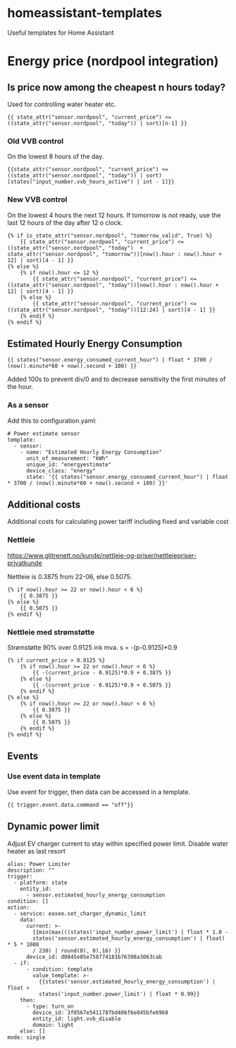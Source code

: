 # homeassistant-templates
Useful templates for Home Assistant

# Energy price (nordpool integration)

## Is price now among the cheapest n hours today?

Used for controlling water heater etc.

````
{{ state_attr("sensor.nordpool", "current_price") <= ((state_attr("sensor.nordpool", "today")) | sort)[n-1] }}
````

### Old VVB control
On the lowest 8 hours of the day.

````
{{state_attr("sensor.nordpool", "current_price") <= ((state_attr("sensor.nordpool", "today")) | sort)[states("input_number.vvb_hours_active") | int - 1]}}
````

### New VVB control
On the lowest 4 hours the next 12 hours.
If tomorrow is not ready, use the last 12 hours of the day after 12 o clock.

````
{% if is_state_attr("sensor.nordpool", "tomorrow_valid", True) %}
    {{ state_attr("sensor.nordpool", "current_price") <= ((state_attr("sensor.nordpool", "today")  + state_attr("sensor.nordpool", "tomorrow"))[now().hour : now().hour + 12] | sort)[4 - 1] }}
{% else %}
    {% if now().hour <= 12 %}
        {{ state_attr("sensor.nordpool", "current_price") <= ((state_attr("sensor.nordpool", "today"))[now().hour : now().hour + 12] | sort)[4 - 1] }}
    {% else %}
        {{ state_attr("sensor.nordpool", "current_price") <= ((state_attr("sensor.nordpool", "today"))[12:24] | sort)[4 - 1] }}
    {% endif %}
{% endif %}
````

## Estimated Hourly Energy Consumption

````
{{ states("sensor.energy_consumed_current_hour") | float * 3700 / (now().minute*60 + now().second + 100) }}
````
Added 100s to prevent div/0 and to decrease sensitivity the first minutes of the hour.

### As a sensor
Add this to configuration.yaml:
````
# Power estimate sensor
template:
  - sensor:
    - name: "Estimated Hourly Energy Consumption"
      unit_of_measurement: "kWh"
      unique_id: "energyestimate"
      device_class: "energy"
      state: '{{ states("sensor.energy_consumed_current_hour") | float * 3700 / (now().minute*60 + now().second + 100) }}'
````

## Additional costs

Additional costs for calculating power tariff including fixed and variable cost

### Nettleie

https://www.glitrenett.no/kunde/nettleie-og-priser/nettleiepriser-privatkunde

Nettleie is 0.3875 from 22-06, else 0.5075.
````
{% if now().hour >= 22 or now().hour < 6 %}
    {{ 0.3875 }}
{% else %}
    {{ 0.5075 }}
{% endif %}
````

### Nettleie med strømstøtte

Strømstøtte 90% over 0.9125 ink mva.
s = -(p-0.9125)*0.9

````
{% if current_price > 0.9125 %}
    {% if now().hour >= 22 or now().hour < 6 %}
        {{ -(current_price - 0.9125)*0.9 + 0.3875 }}
    {% else %}
        {{ -(current_price - 0.9125)*0.9 + 0.5075 }}
    {% endif %}
{% else %}
    {% if now().hour >= 22 or now().hour < 6 %}
        {{ 0.3875 }}
    {% else %}
        {{ 0.5075 }}
    {% endif %}
{% endif %}
````

## Events

### Use event data in template

Use event for trigger, then data can be accessed in a template.

````
{{ trigger.event.data.command == "off"}}
````

## Dynamic power limit
Adjust EV charger current to stay within specified power limit. Disable water heater as last resort

````
alias: Power Limiter
description: ""
trigger:
  - platform: state
    entity_id:
      - sensor.estimated_hourly_energy_consumption
condition: []
action:
  - service: easee.set_charger_dynamic_limit
    data:
      current: >-
        {{min(max(((states('input_number.power_limit') | float * 1.0 -
        states('sensor.estimated_hourly_energy_consumption') | float) * 5 * 1000
        / 230) | round(0), 0),16) }}
      device_id: d0845e85e758774181b76398a3063cab
  - if:
      - condition: template
        value_template: >-
          {{states('sensor.estimated_hourly_energy_consumption') | float >
          states('input_number.power_limit') | float * 0.99}}
    then:
      - type: turn_on
        device_id: 3f0567e5411787bd406f6e045bfe6968
        entity_id: light.vvb_disable
        domain: light
    else: []
mode: single
````

